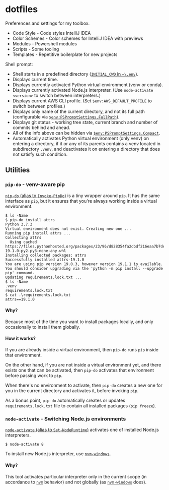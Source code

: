 # dotfiles

Preferences and settings for my toolbox.

* Code Style - Code styles IntelliJ IDEA
* Color Schemes - Color schemes for IntelliJ IDEA with previews
* Modules - Powershell modules
* Scripts - Some tooling
* Templates - Repetitive boilerplate for new projects

Shell prompt:

- Shell starts in a predefined directory ([`INITIAL_CWD` in `~\.env`](.env.sample)).
- Displays current time.
- Displays currently activated Python virtual environment (venv or conda).
- Displays currently activated Node.js interpreter. (Use `node-activate <version>` to switch between interpreters.)
- Displays current AWS CLI profile. (Set `$env:AWS_DEFAULT_PROFILE` to switch between profiles.)
- Displays only name of the current directory, and not its full path (configurable via [`$env:PSPromptSettings.FullPath`](prompt.psm1)).
- Displays git status - working tree state, current branch and number of commits behind and ahead.
- All of the info above can be hidden via [`$env:PSPromptSettings.Compact`](prompt.psm1).
- Automatically activates Python virtual environment (only venv) on entering a directory, if it or any of its parents contains a venv located in subdirectory `.venv`, and deactivates it on entering a directory that does not satisfy such condition.

## Utilities

### `pip-do` - venv-aware pip

[`pip-do` (alias to `Invoke-PipDo`)](Modules/Invoke-PipDo/Invoke-PipDo.psm1) is a tiny wrapper around `pip`.
It has the same interface as `pip`, but it ensures that you're always working inside a virtual environment.

```console
$ ls -Name
$ pip-do install attrs
Python 3.7.3
Virtual environment does not exist. Creating new one ...
Running pip install attrs ...
Collecting attrs
  Using cached https://files.pythonhosted.org/packages/23/96/d828354fa2dbdf216eaa7b7de0db692f12c234f7ef888cc14980ef40d1d2/attrs-19.1.0-py2.py3-none-any.whl
Installing collected packages: attrs
Successfully installed attrs-19.1.0
You are using pip version 19.0.3, however version 19.1.1 is available.
You should consider upgrading via the 'python -m pip install --upgrade pip' command.
Updating requirements.lock.txt ...
$ ls -Name
.venv
requirements.lock.txt
$ cat .\requirements.lock.txt
attrs==19.1.0
```

#### Why?

Because most of the time you want to install packages locally, and only occasionally to install them globally.

#### How it works?

If you are already inside a virtual environment, then `pip-do` runs `pip` inside that environment.

On the other hand, if you are not inside a virtual environment yet, and there exists one that can be activated, then `pip-do` activates that environment before passing work to `pip`.

When there's no environment to activate, then `pip-do`  creates a new one for you in the current directory and activates it, before invoking `pip`.

As a bonus point, `pip-do` automatically creates or updates `requirements.lock.txt` file to contain all installed packages (`pip freeze`).

### `node-activate` - Switching Node.js environments

[`node-activate` (alias to `Set-NodeRuntime`)](Modules/Set-NodeRuntime/Set-NodeRuntime.psm1) activates one of installed Node.js interpreters.

```console
$ node-activate 8
```

To install new Node.js interpreter, use [`nvm-windows`](https://github.com/coreybutler/nvm-windows).

#### Why?

This tool activates particular interpreter only in the current scope (in accordance to [`nvm`](https://github.com/nvm-sh/nvm) behavior)
and not globally (as [`nvm-windows`]((https://github.com/coreybutler/nvm-windows)) does).
